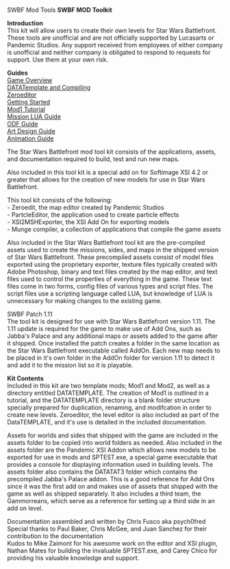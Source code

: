 SWBF Mod Tools **SWBF MOD Toolkit**

**Introduction**  
This kit will allow users to create their own levels for Star Wars Battlefront. These tools are unofficial and are not officially supported by Lucasarts or Pandemic Studios. Any support received from employees of either company is unofficial and neither company is obligated to respond to requests for support. Use them at your own risk.

**Guides**  
[Game Overview](game.md)  
[DATATemplate and Compiling](datatemplate.md)  
[Zeroeditor](zeroedit.md)  
[Getting Started](started.md)  
[Mod1 Tutorial](mod1tut.md)  
[Mission LUA Guide](luaguide.md)  
[ODF Guide](odfguide.md)  
[Art Design Guide](artguide.md)  
[Animation Guide](aniguide.md)

The Star Wars Battlefront mod tool kit consists of the applications, assets, and documentation required to build, test and run new maps.

Also included in this tool kit is a special add on for Softimage XSI 4.2 or greater that allows for the creation of new models for use in Star Wars Battlefront.

This tool kit consists of the following:  
\- Zeroedit, the map editor created by Pandemic Studios  
\- PartcleEditor, the application used to create particle effects  
\- XSI2MSHExporter, the XSI Add On for exporting models  
\- Munge compiler, a collection of applications that compile the game assets  

Also included in the Star Wars Battlefront tool kit are the pre-compiled assets used to create the missions, sides, and maps in the shipped version of Star Wars Battlefront. These precompiled assets consist of model files exported using the proprietary exporter, texture files typically created with Adobe Photoshop, binary and text files created by the map editor, and text files used to control the properties of everything in the game. These text files come in two forms, config files of various types and script files. The script files use a scripting language called LUA, but knowledge of LUA is unnecessary for making changes to the existing game.

SWBF Patch 1.11  
The tool kit is designed for use with Star Wars Battlefront version 1.11. The 1.11 update is required for the game to make use of Add Ons, such as Jabba's Palace and any additional maps or assets added to the game after it shipped. Once installed the patch creates a folder in the same location as the Star Wars Battlefront executable called AddOn. Each new map needs to be placed in it's own folder in the AddOn folder for version 1.11 to detect it and add it to the mission list so it is playable.

**Kit Contents**  
Included in this kit are two template mods; Mod1 and Mod2, as well as a directory entitled DATATEMPLATE. The creation of Mod1 is outlined in a tutorial, and the DATATEMPLATE directory is a blank folder structure specially prepared for duplication, renaming, and modifcation in order to create new levels. Zeroeditor, the level editor is also included as part of the DataTEMPLATE, and it's use is detailed in the included documentation.

Assets for worlds and sides that shipped with the game are included in the assets folder to be copied into world folders as needed. Also included in the assets folder are the Pandemic XSI Addon which allows new models to be exported for use in mods and SPTEST.exe, a special game executable that provides a console for displaying information used in building levels. The assets folder also contains the DATATAT3 folder which contains the precompiled Jabba's Palace addon. This is a good reference for Add Ons since it was the first add on and makes use of assets that shipped with the game as well as shipped separately. It also includes a third team, the Gammorreans, which serve as a reference for setting up a third side in an add on level.

Documentation assembled and written by Chris Fusco aka psych0fred  
Special thanks to Paul Baker, Chris McGee, and Juan Sanchez for their contribution to the documentation  
Kudos to Mike Zaimont for his awesome work on the editor and XSI plugin, Nathan Mates for building the invaluable SPTEST.exe, and Carey Chico for providing his valuable knowledge and support.
